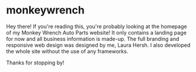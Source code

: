 # monkeywrench
Hey there! If you're reading this, you're probably looking at the homepage of my Monkey Wrench Auto Parts website! It only contains a landing page for now and all business information is made-up. The full branding and responsive web design was designed by me, Laura Hersh. I also developed the whole site without the use of any frameworks.

Thanks for stopping by!
